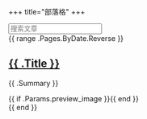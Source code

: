 +++
title="部落格"
+++

<input id="search" placeholder="搜索文章">
<div id="posts">
{{ range .Pages.ByDate.Reverse }}
<div class="post">
  <h2><a href="{{ .Permalink }}">{{ .Title }}</a></h2>
  <p>{{ .Summary }}</p>
  {{ if .Params.preview_image }}<img src="{{ .Params.preview_image }}" alt>{{ end }}
</div>
{{ end }}
</div>
<script>
document.getElementById('search').addEventListener('input',function(){
  let q=this.value.toLowerCase();
  document.querySelectorAll('#posts .post').forEach(post => {
    post.style.display = post.innerText.toLowerCase().includes(q)? 'block':'none';
  });
});
</script>
